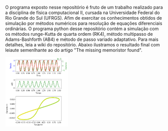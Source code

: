 O programa exposto nesse repositório é fruto de um trabalho realizado para a disciplina de física computacional II, cursada na Universidade Federal do Rio Grande do Sul (UFRGS). Afim de exercitar os conhecimentos obtidos de simulação por métodos numéricos para resolução de equações diferenciais ordinárias.
O programa python desse repositório contém a simulação com os métodos runge-Kutta de quarta ordem (RK4), método multipasso de Adams-Bashforth (AB4) e método de passo variado adaptativo.
Para mais detalhes, leia a wiki do repositório.
Abaixo ilustramos o resultado final com leiaute semenlhante ao do artigo "The missing memoristor found".

<img src="imagens/resultado_rk4.png" alt="Texto alternativo" width="200" align="center">
